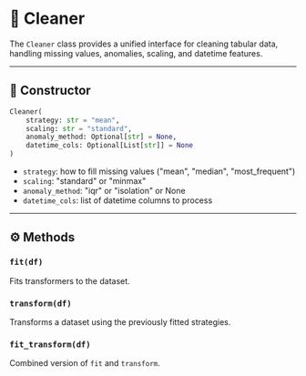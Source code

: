 # 🧽 Cleaner

The `Cleaner` class provides a unified interface for cleaning tabular data, handling missing values, anomalies, scaling, and datetime features.

---

## 🔧 Constructor

```python
Cleaner(
    strategy: str = "mean",
    scaling: str = "standard",
    anomaly_method: Optional[str] = None,
    datetime_cols: Optional[List[str]] = None
)
```

- `strategy`: how to fill missing values ("mean", "median", "most_frequent")
- `scaling`: "standard" or "minmax"
- `anomaly_method`: "iqr" or "isolation" or None
- `datetime_cols`: list of datetime columns to process

---

## ⚙️ Methods

### `fit(df)`

Fits transformers to the dataset.

### `transform(df)`

Transforms a dataset using the previously fitted strategies.

### `fit_transform(df)`

Combined version of `fit` and `transform`.
